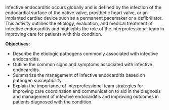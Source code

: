 Infective endocarditis occurs globally and is defined by the infection of the endocardial surface of the native valve, prosthetic heart valve, or an implanted cardiac device such as a permanent pacemaker or a defibrillator. This activity outlines the etiology, evaluation, and medical treatment of infective endocarditis and highlights the role of the interprofessional team in improving care for patients with this condition.

**Objectives:**
- Describe the etiologic pathogens commonly associated with infective endocarditis.
- Outline the common signs and symptoms associated with infective endocarditis.
- Summarize the management of infective endocarditis based on pathogen susceptibility.
- Explain the importance of interprofessional team strategies for improving care coordination and communication to aid in the diagnosis and management of infective endocarditis and improving outcomes in patients diagnosed with the condition.